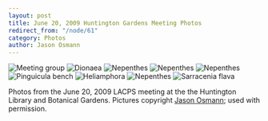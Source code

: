 ```yaml
---
layout: post
title: June 20, 2009 Huntington Gardens Meeting Photos
redirect_from: "/node/61"
category: Photos
author: Jason Osmann
---
```


<img src="/sites/default/files/styles/large/public/meeting_photos/20090620-P6204169.jpg"  alt="Meeting group" />

<img src="/sites/default/files/styles/large/public/meeting_photos/20090620-P6204028.jpg"  alt="Dionaea" />

<img src="/sites/default/files/styles/large/public/meeting_photos/20090620-P6204108.jpg"  alt="Nepenthes" />

<img src="/sites/default/files/styles/large/public/meeting_photos/20090620-P6204110.jpg"  alt="Nepenthes" />

<img src="/sites/default/files/styles/large/public/meeting_photos/20090620-P6204112.jpg"  alt="Nepenthes" />

<img src="/sites/default/files/styles/large/public/meeting_photos/20090620-P6204121.jpg"  alt="Pinguicula bench" />

<img src="/sites/default/files/styles/large/public/meeting_photos/20090620-P6204123.jpg"  alt="Heliamphora" />

<img src="/sites/default/files/styles/large/public/meeting_photos/20090620-P6204176.jpg"  alt="Nepenthes" />

<img src="/sites/default/files/styles/large/public/meeting_photos/20090620-P6204179.jpg"  alt="Sarracenia flava" />

Photos from the June 20, 2009 LACPS meeting at the the Huntington Library and Botanical Gardens. Pictures copyright <a href="http://www.flickr.com/search/?q=LACPS&amp;w=34198377%40N07&amp;ss=2&amp;s=rec">Jason Osmann</a>; used with permission.
